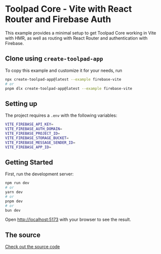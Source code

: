 # Toolpad Core - Vite with React Router and Firebase Auth

This example provides a minimal setup to get Toolpad Core working in Vite with HMR, as well as routing with React Router and authentication with Firebase.

## Clone using `create-toolpad-app`

To copy this example and customize it for your needs, run

```bash
npx create-toolpad-app@latest --example firebase-vite
# or
pnpm dlx create-toolpad-app@latest --example firebase-vite
```

## Setting up

The project requires a `.env` with the following variables:

```bash
VITE_FIREBASE_API_KEY=
VITE_FIREBASE_AUTH_DOMAIN=
VITE_FIREBASE_PROJECT_ID=
VITE_FIREBASE_STORAGE_BUCKET=
VITE_FIREBASE_MESSAGE_SENDER_ID=
VITE_FIREBASE_APP_ID=
```

## Getting Started

First, run the development server:

```bash
npm run dev
# or
yarn dev
# or
pnpm dev
# or
bun dev
```

Open [http://localhost:5173](http://localhost:5173) with your browser to see the result.

## The source

[Check out the source code](https://github.com/mui/toolpad/tree/master/examples/core/vite/)
